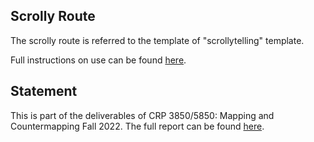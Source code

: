 ## Scrolly Route
The scrolly route is referred to the template of "scrollytelling" template. 

Full instructions on use can be found [here](http://formerspatial.com/scrolly-drive).

## Statement
This is part of the deliverables of CRP 3850/5850: Mapping and Countermapping Fall 2022.
The full report can be found [here](https://yk539.github.io/countermapping-webmaps/Project/index.html).
